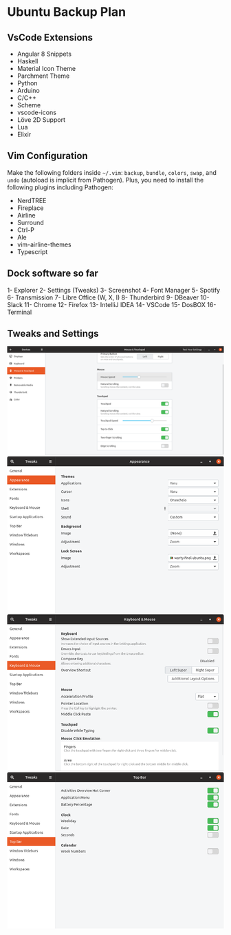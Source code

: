 # Ubuntu Backup Plan

## VsCode Extensions

- Angular 8 Snippets
- Haskell
- Material Icon Theme
- Parchment Theme
- Python
- Arduino
- C/C++
- Scheme
- vscode-icons
- Löve 2D Support
- Lua
- Elixir

## Vim Configuration

Make the following folders inside `~/.vim`: `backup`, `bundle`, `colors`, `swap`, and `undo` (autoload is implicit from Pathogen). Plus, you need to install the following plugins including Pathogen:

- NerdTREE
- Fireplace
- Airline
- Surround
- Ctrl-P
- Ale
- vim-airline-themes
- Typescript

## Dock software so far

1- Explorer
2- Settings (Tweaks)
3- Screenshot
4- Font Manager
5- Spotify
6- Transmission
7- Libre Office (W, X, I)
8- Thunderbird
9- DBeaver
10- Slack
11- Chrome
12- Firefox
13- IntelliJ IDEA
14- VSCode
15- DosBOX
16- Terminal

## Tweaks and Settings

![Settings Mouse](settings1.png)
![Tweaks 1](tweaks1.png)
![Tweaks 2](tweaks2.png)
![Tweaks 3](tweaks3.png)